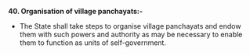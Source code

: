 **40. Organisation of village panchayats:-** 

- The State shall take steps to organise village panchayats and endow them with such powers and authority as may be necessary to enable them to function as units of self-government.